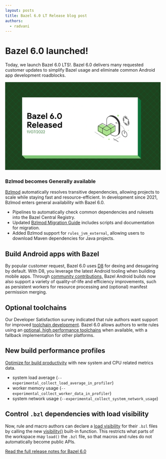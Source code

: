 ```yaml
---
layout: posts
title: Bazel 6.0 LT Release blog post
authors:
  - radvani
---
```


# Bazel 6.0 launched!

Today, we launch Bazel 6.0 LTS!. Bazel 6.0 delivers many requested customer updates to simplify Bazel usage and eliminate common Android app development roadblocks.

![Image](../images/Bazel6.0ReleaseBlogPost.png)

### Bzlmod becomes Generally available
[Bzlmod](https://bazel.build/docs/bzlmod) automatically resolves transitive dependencies, allowing projects to scale while staying fast and resource-efficient. In development since 2021, Bzlmod enters general availability with Bazel 6.0.

-   Pipelines to automatically check common dependencies and rulesets into the Bazel Central Registry.
-   Updated [Bzlmod Migration Guide](https://docs.google.com/document/d/1JtXIVnXyFZ4bmbiBCr5gsTH4-opZAFf5DMMb-54kES0/edit?usp=gmail) includes scripts and documentation for migration.
-   Added Bzlmod support for `rules_jvm_external`, allowing users to download Maven dependencies for Java projects.
  
## Build Android apps with Bazel
By popular customer request, Bazel 6.0 uses [D8](https://developer.android.com/studio/command-line/d8) for dexing and desugaring by default. With D8, you leverage the latest Android tooling when building mobile apps. Through [community contributions,](https://github.com/bazelbuild/bazel/pulls?q=is%3Apr+is%3Aclosed+label%3Ateam-android+closed%3A2021-11-01..2022-12-02+) Bazel Android builds now also support a variety of quality-of-life and efficiency improvements, such as persistent workers for resource processing and (optional) manifest permission merging.

## Optional toolchains
Our Developer Satisfaction survey indicated that rule authors want support for improved [toolchain development](https://bazel.build/versions/6.0.0/extending/toolchains#optional-toolchains). Bazel 6.0 allows authors to write rules using an [optional, high performance toolchains](https://bazel.build/docs/toolchains#optional-toolchains) when available, with a fallback implementation for other platforms.

## New build performance profiles
[Optimize for build productivity](https://blog.bazel.build/2022/11/15/build-performance-metrics.html) with new system and CPU related metrics data.

-   system load average (`--experimental_collect_load_average_in_profiler`)
-   worker memory usage (`--experimental_collect_worker_data_in_profiler`)
-   system network usage (`--experimental_collect_system_network_usage`)
    

## Control `.bzl` dependencies with load visibility
Now, rule and macro authors can declare a [load visibility](https://bazel.build/versions/6.0.0/concepts/visibility#load-visibility) for their `.bzl` files by calling the new [visibility()](https://bazel.build/versions/6.0.0/rules/lib/globals#visibility) built-in function. This restricts what parts of the workspace may `load()` the `.bzl` file, so that macros and rules do not automatically become public APIs.

[Read the full release notes for Bazel 6.0](https://docs.google.com/document/d/1pu2ARPweOCTxPsRR8snoDtkC9R51XWRyBXeiC6Ql5so/edit#heading=h.kh1neevharzp)
